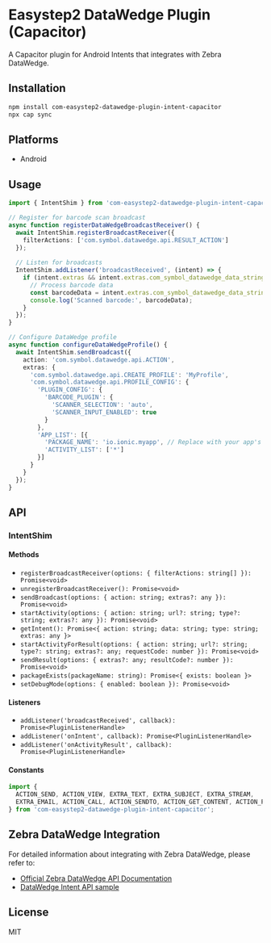 # Easystep2 DataWedge Plugin (Capacitor)

A Capacitor plugin for Android Intents that integrates with Zebra DataWedge.

## Installation

```bash
npm install com-easystep2-datawedge-plugin-intent-capacitor
npx cap sync
```

## Platforms

- Android

## Usage

```typescript
import { IntentShim } from 'com-easystep2-datawedge-plugin-intent-capacitor';

// Register for barcode scan broadcast
async function registerDataWedgeBroadcastReceiver() {
  await IntentShim.registerBroadcastReceiver({ 
    filterActions: ['com.symbol.datawedge.api.RESULT_ACTION'] 
  });
  
  // Listen for broadcasts
  IntentShim.addListener('broadcastReceived', (intent) => {
    if (intent.extras && intent.extras.com_symbol_datawedge_data_string) {
      // Process barcode data
      const barcodeData = intent.extras.com_symbol_datawedge_data_string;
      console.log('Scanned barcode:', barcodeData);
    }
  });
}

// Configure DataWedge profile
async function configureDataWedgeProfile() {
  await IntentShim.sendBroadcast({
    action: 'com.symbol.datawedge.api.ACTION',
    extras: {
      'com.symbol.datawedge.api.CREATE_PROFILE': 'MyProfile',
      'com.symbol.datawedge.api.PROFILE_CONFIG': {
        'PLUGIN_CONFIG': {
          'BARCODE_PLUGIN': {
            'SCANNER_SELECTION': 'auto',
            'SCANNER_INPUT_ENABLED': true
          }
        },
        'APP_LIST': [{
          'PACKAGE_NAME': 'io.ionic.myapp', // Replace with your app's package name
          'ACTIVITY_LIST': ['*']
        }]
      }
    }
  });
}
```

## API

### IntentShim

#### Methods

- `registerBroadcastReceiver(options: { filterActions: string[] }): Promise<void>`
- `unregisterBroadcastReceiver(): Promise<void>`
- `sendBroadcast(options: { action: string; extras?: any }): Promise<void>`
- `startActivity(options: { action: string; url?: string; type?: string; extras?: any }): Promise<void>`
- `getIntent(): Promise<{ action: string; data: string; type: string; extras: any }>`
- `startActivityForResult(options: { action: string; url?: string; type?: string; extras?: any; requestCode: number }): Promise<void>`
- `sendResult(options: { extras?: any; resultCode?: number }): Promise<void>`
- `packageExists(packageName: string): Promise<{ exists: boolean }>`
- `setDebugMode(options: { enabled: boolean }): Promise<void>`

#### Listeners

- `addListener('broadcastReceived', callback): Promise<PluginListenerHandle>`
- `addListener('onIntent', callback): Promise<PluginListenerHandle>`
- `addListener('onActivityResult', callback): Promise<PluginListenerHandle>`

#### Constants

```typescript
import { 
  ACTION_SEND, ACTION_VIEW, EXTRA_TEXT, EXTRA_SUBJECT, EXTRA_STREAM, 
  EXTRA_EMAIL, ACTION_CALL, ACTION_SENDTO, ACTION_GET_CONTENT, ACTION_PICK 
} from 'com-easystep2-datawedge-plugin-intent-capacitor';
```

## Zebra DataWedge Integration

For detailed information about integrating with Zebra DataWedge, please refer to:
- [Official Zebra DataWedge API Documentation](https://techdocs.zebra.com/datawedge/latest/guide/api/)
- [DataWedge Intent API sample](https://github.com/ZebraDevs/DataWedge-API-Exerciser)

## License

MIT
